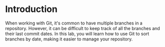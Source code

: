 # Introduction

When working with Git, it's common to have multiple branches in a repository. However, it can be difficult to keep track of all the branches and their last commit dates. In this lab, you will learn how to use Git to sort branches by date, making it easier to manage your repository.
